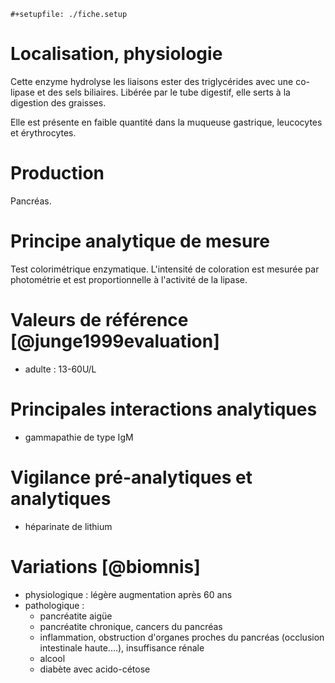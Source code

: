 ```{=org}
#+setupfile: ./fiche.setup
```
# Localisation, physiologie

Cette enzyme hydrolyse les liaisons ester des triglycérides avec une
co-lipase et des sels biliaires. Libérée par le tube digestif, elle
serts à la digestion des graisses.

Elle est présente en faible quantité dans la muqueuse gastrique,
leucocytes et érythrocytes.

# Production

Pancréas.

# Principe analytique de mesure

Test colorimétrique enzymatique. L\'intensité de coloration est mesurée
par photométrie et est proportionnelle à l\'activité de la lipase.

# Valeurs de référence [@junge1999evaluation]

-   adulte : 13-60U/L

# Principales interactions analytiques

-   gammapathie de type IgM

# Vigilance pré-analytiques et analytiques

-   héparinate de lithium

# Variations [@biomnis]

-   physiologique : légère augmentation après 60 ans
-   pathologique :
    -   pancréatite aigüe
    -   pancréatite chronique, cancers du pancréas
    -   inflammation, obstruction d\'organes proches du pancréas
        (occlusion intestinale haute....), insuffisance rénale
    -   alcool
    -   diabète avec acido-cétose
